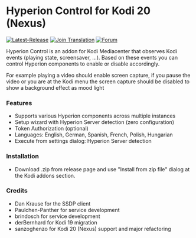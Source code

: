 # Hyperion Control for Kodi 20 (Nexus)

[![Latest-Release](https://img.shields.io/github/v/release/hyperion-project/hyperion.control?include_prereleases&label=Latest%20Release&logo=github&logoColor=white&color=0f83e7)](https://github.com/hyperion-project/hyperion.control/releases)
[![Join Translation](https://img.shields.io/badge/POEditor-translate-green.svg)](https://poeditor.com/join/project?hash=WauIsJeEx4)
[![Forum](https://img.shields.io/website/https/hyperion-project.org.svg?label=Forum&down_color=red&down_message=offline&up_color=4bc51d&up_message=online&logo=homeadvisor&logoColor=white)](https://www.hyperion-project.org)

Hyperion Control is an addon for Kodi Mediacenter that observes Kodi events (playing state, screensaver, ...). Based on these events you can control Hyperion components to enable or disable accordingly.

For example playing a video should enable screen capture, if you pause the video or you are at the Kodi menu the screen capture should be disabled to show a background effect as mood light

### Features

- Supports various Hyperion components across multiple instances
- Setup wizard with Hyperion Server detection (zero configuration)
- Token Authorization (optional)
- Languages: English, German, Spanish, French, Polish, Hungarian
- Execute from settings dialog: Hyperion Server detection

### Installation

- Download .zip from release page and use "Install from zip file" dialog at the Kodi addons section.

### Credits

- Dan Krause for the SSDP client
- Paulchen-Panther for service development
- brindosch for service development
- derBernhard for Kodi 19 migration
- sanzoghenzo for Kodi 20 (Nexus) support and major refactoring
